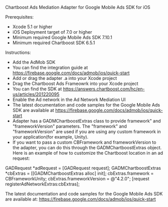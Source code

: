 Chartboost Ads Mediation Adapter for Google Mobile Ads SDK for iOS

Prerequisites:
- Xcode 5.1 or higher
- iOS Deployment target of 7.0 or higher
- Minimum required Google Mobile Ads SDK 7.10.1
- Minimum required Chartboost SDK 6.5.1

Instructions:
- Add the AdMob SDK
- You can find the integration guide at
  https://firebase.google.com/docs/admob/ios/quick-start
- Add or drag the adapter .a into your Xcode project
- Drag the Chartboost Ads Frameowrk into your Xcode project
- You can find the SDK at
  https://answers.chartboost.com/hc/en-us/articles/201220095
- Enable the Ad network in the Ad Network Mediation UI
- The latest documentation and code samples for the Google Mobile Ads SDK are
  available at https://firebase.google.com/docs/admob/ios/quick-start
- Adapter has a GADMChartboostExtras class to provide framework" and
  "frameworkVersion" parameters. The "framework" and "frameworkVersion" are used
  if you are using any custom framework in your application(for example, Unity).
- If you want to pass a custom CBFramework and frameworkVersion to the adapter,
  you can do this through the GADMChartboostExtras object. Here is an example of
  how to customize the Chartboost location in an ad request:

GADRequest *adRequest = [GADRequest request];
GADMChartboostExtras *cbExtras = [[GADMChartboostExtras alloc] init];
cbExtras.framework = CBFrameworkUnity;
cbExtras.frameworkVersion = @"4.2.0";
[request registerAdNetworkExtras:cbExtras];

The latest documentation and code samples for the Google Mobile Ads SDK are
available at:
https://firebase.google.com/docs/admob/ios/quick-start
